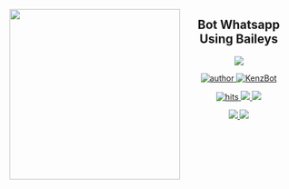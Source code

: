 <!-- # KenzBotBaileys -->
<p>
  <img width = "300" align= "left" src="https://i.pinimg.com/564x/6a/45/23/6a4523e42b7fd0d8f2f244798c00c39e.jpg">
  <h2 align="center"> Bot Whatsapp Using Baileys </h2>
  
  <p align="center">
    <a href="#">
    <img src="https://img.shields.io/badge/KenzBot Baileyes-yellowgreen.svg?style=for-the-badge">
    </a>
  </p>
  <p align="center">
    <a href="https://github.com/KenzArz">
    <img title="author"src="https://img.shields.io/badge/Author-Kenz-critical.svg?style=flat-square&logo=github">
    </a>
    <a href ="#">
      <img title ="KenzBot" src= "https://img.shields.io/badge/Bot-KenzBot-critical.svg?style=flat-square&logo=github">
    </a>
  </p>
  <p align ="center">
  <a href="https://github.com/KenzArz/KenzBotBaileys/">
    <img title ="hits" src="https://hits.seeyoufarm.com/api/count/incr/badge.svg?url=https://github.com/KenzArz/KenzBotBaileys&count_bg=%2379C83D&title_bg=%23555555&icon=probot.svg&icon_color=white&title=hits-today&edge_flat=true">
  </a>
  <a href="https://github.com/KenzArz/KenzBotBaileys/">
    <img src="https://badges.frapsoft.com/os/v2/open-source.svg">
  </a>
  <a href="https://github.com/KenzArz/KenzBotBaileys/">
    <img src="https://img.shields.io/badge/Maintenance-Yes-critical.svg?style=flat-square&logo=github"
  </a>
  </p>
  <p align="center">
    <a href="https://github.com/WhiskeySockets/Baileys">
    <img src="https://img.shields.io/badge/Library-Baileys-ff69b4.svg?style=flat-square&logo=github">
    </a>
    <a href="#">
      <img src="https://img.shields.io/badge/Website-unvailable-9cf.svg?style=flat-square&logo=github"
  </p>
</p>
